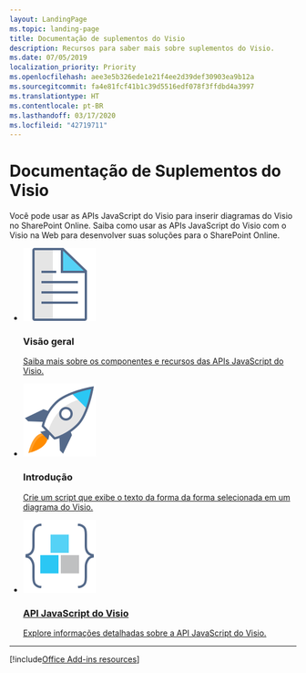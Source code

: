 ```yaml
---
layout: LandingPage
ms.topic: landing-page
title: Documentação de suplementos do Visio
description: Recursos para saber mais sobre suplementos do Visio.
ms.date: 07/05/2019
localization_priority: Priority
ms.openlocfilehash: aee3e5b326ede1e21f4ee2d39def30903ea9b12a
ms.sourcegitcommit: fa4e81fcf41b1c39d5516edf078f3ffdbd4a3997
ms.translationtype: HT
ms.contentlocale: pt-BR
ms.lasthandoff: 03/17/2020
ms.locfileid: "42719711"
---
```

# <a name="visio-add-ins-documentation"></a>Documentação de Suplementos do Visio

Você pode usar as APIs JavaScript do Visio para inserir diagramas do Visio no SharePoint Online. Saiba como usar as APIs JavaScript do Visio com o Visio na Web para desenvolver suas soluções para o SharePoint Online. 

<ul class="panelContent cardsF cols cols3">
    <li>
        <div class="cardSize">
            <div class="cardPadding">
                <div class="card">
                    <div class="cardImageOuter">
                        <div class="cardImage">
                            <img src="../images/index-landing-page/i_article.svg" alt="Overview" />
                        </div>
                    </div>
                    <div class="cardText">
                        <h3>Visão geral</h3>
                        <p><a href="../reference/overview/visio-javascript-reference-overview.md">Saiba mais sobre os componentes e recursos das APIs JavaScript do Visio.</a></p>
                    </div>
                </div>
            </div>
        </div>
    </li>
    <li>
        <div class="cardSize">
            <div class="cardPadding">
                <div class="card">
                    <div class="cardImageOuter">
                        <div class="cardImage">
                            <img src="../images/index-landing-page/i_get-started.svg" alt="Getting started" />
                        </div>
                    </div>
                    <div class="cardText">
                        <h3>Introdução</h3>
                        <p><a href="../reference/overview/visio-javascript-reference-overview.md#get-started">Crie um script que exibe o texto da forma da forma selecionada em um diagrama do Visio.</p>
                    </div>
                </div>
            </div>
        </div>
    </li>
    <li>
        <div class="cardSize">
            <div class="cardPadding">
                <div class="card">
                    <div class="cardImageOuter">
                        <div class="cardImage">
                            <img src="../images/index-landing-page/i_code-blocks.svg" alt="Visio JavaScript API" />
                        </div>
                    </div>
                    <div class="cardText">
                        <h3>API JavaScript do Visio</h3>
                        <p><a href="/javascript/api/visio">Explore informações detalhadas sobre a API JavaScript do Visio.</a></p>
                    </div>
                </div>
            </div>
        </div>
    </li>
</ul>

---

[!include[Office Add-ins resources](../includes/landing-page-resources-no-script-lab.md)]
